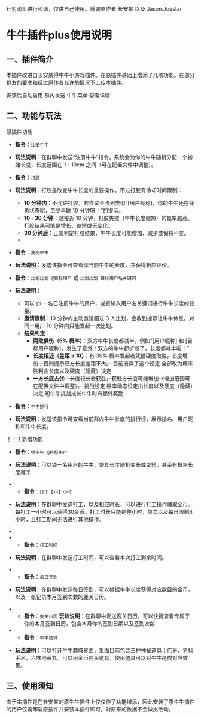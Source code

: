 针对词汇进行和谐，仅供自己使用。感谢原作者 长安某 以及 Jason.Joestar



# 牛牛插件plus使用说明

## 一、插件简介
本插件改进自长安某得牛牛小游戏插件。在原插件基础上增添了几项功能。在部分群友的要求和经过原作者允许的情况下上传本插件。

安装后自动启用 群内发送 牛牛菜单 查看详情

## 二、功能与玩法
原插件功能

- **指令**：`注册牛牛`
- **玩法说明**：在群聊中发送“注册牛牛”指令，系统会为你的牛牛随机分配一个初始长度，长度范围在 1 - 10cm 之间（可在配置文件中调整）。

- **指令**：`打胶`
- **玩法说明**：打胶是改变牛牛长度的重要操作。不过打胶有冷却时间限制：
    - **10 分钟内**：不允许打胶，若尝试会收到类似“[用户昵称]，你的牛牛还在疲惫状态呢，至少再歇 10 分钟呀！”的提示。
    - **10 - 30 分钟**：越接近 10 分钟，打胶失败（牛牛长度缩短）的概率越高。打胶结果可能是增长、缩短或无变化。
    - **30 分钟后**：正常判定打胶结果，牛牛长度可能增加、减少或保持不变。
    - 
- **指令**：`我的牛牛`
- **玩法说明**：发送该指令可查看你当前牛牛的长度，并获得相应评价。

- **指令**：`比划比划 @目标用户` 或 `比划比划 目标用户名关键词`
- **玩法说明**：
    - 可以 @ 一名已注册牛牛的用户，或者输入用户名关键词进行牛牛长度的较量。
    - **邀请限制**：10 分钟内主动邀请超过 3 人比划，会收到提示让牛牛休息。对同一用户 10 分钟内只能发起一次比划。
    - **结果判定**：
        - **两败俱伤（5% 概率）**：双方牛牛长度都减半。例如“[用户昵称] 和 [目标用户昵称]，发生了意外！双方的牛牛都折断了，长度都减半啦！”
        - ~~**长度相近（差距 ≤ 10）**：有 30% 概率发起者凭借硬度取胜，长度增加；否则提示双方长度差距不大。~~ 目前废弃了这个设定 全部改为概率胜利由长度以及硬度（隐藏）决定
        - ~~**一方长度占优**：长度较长者获胜，获胜方长度可能增加（增加范围可在配置文件中调整）。~~ 挑战设定 胜率动态设定由长度以及硬度（隐藏）决定 短牛牛挑战成长牛牛时有额外奖励

- **指令**：`牛牛排行`
- **玩法说明**：发送该指令可查看当前群内牛牛长度的排行榜，展示排名、用户昵称和牛牛长度。

！！！新增功能
- **指令**：`锁牛牛 @目标用户`
- **玩法说明**：可以锁一名用户的牛牛，使其长度随机变长或变短，甚至有概率长度减半

- - **指令**：`打工【xx】小时`
- **玩法说明**：在群聊中发送打工，以及相应时长，可以进行打工操作赚取金币。每打工一小时可以获得30金币。打工时长只能是整小时，单次以及每日限制6小时，且打工期间无法进行其他操作。
- 
- - **指令**：`打工时间`
- **玩法说明**：在群聊中发送打工时间，可以查看本次打工剩余时间。

- - **指令**：`每日签到`
- **玩法说明**：在群聊中发送每日签到，可以根据牛牛长度获得对应数目的金币，以及一张记录本月签到次数的鹿关日历。

- - **指令**：`鹿关日历`
**玩法说明**：在群聊中发送鹿关日历，可以快捷查看专属于你的本月签到日历，包含本月你的签到日期以及签到次数

- - **指令**：`牛牛商城`
- **玩法说明**：可以打开牛牛商城界面，里面目前包含三种神秘道具：伟哥，男科手术，六味地黄丸。可以用金币购买道具，使用道具可以对牛牛造成对应效果。

## 三、使用须知
由于本插件是在长安某的原牛牛插件上仅仅作了功能增添，因此安装了原牛牛插件的用户仅需卸载原插件并安装本插件即可，对原来的数据不会做出改动。

